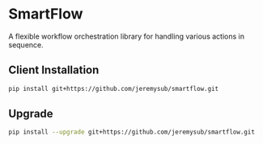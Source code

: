 # SmartFlow

A flexible workflow orchestration library for handling various actions in sequence.

## Client Installation

```bash
pip install git+https://github.com/jeremysub/smartflow.git
```

## Upgrade

```bash
pip install --upgrade git+https://github.com/jeremysub/smartflow.git
```
